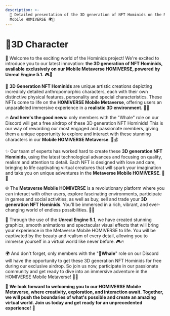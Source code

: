 ```yaml
---
description: >-
  🚀 Detailed presentation of the 3D generation of NFT Hominids on the Metaverse
  Mobile HOMIVERSE 🌍📱
---
```


# 🔹3D Character

🦍 Welcome to the exciting world of the Hominids project! We're excited to introduce you to our latest innovation: **the 3D generation of NFT Hominids, available exclusively on our Mobile Metaverse HOMIVERSE, powered by Unreal Engine 5.1.** 🎮📲



💎 **3D Generation NFT Hominids** are unique artistic creations depicting incredibly detailed anthropomorphic characters, each with their own distinctive physical features, personality and special characteristics. These NFTs come to life on the **HOMIVERSE Mobile Metaverse**, offering users an unparalleled immersive experience in a **realistic 3D environment**. 🌟🎨



🔥 **And here's the good news:** only members with the "Whale" role on our Discord will get a free airdrop of these 3D generation NFT Hominids! This is our way of rewarding our most engaged and passionate members, giving them a unique opportunity to explore and interact with these stunning characters in our **Mobile HOMIVERSE Metaverse**. 🐋💰



✨ Our team of experts has worked hard to create these **3D generation NFT Hominids**, using the latest technological advances and focusing on quality, realism and attention to detail. Each NFT is designed with love and care, bringing to life captivating virtual creatures that will spark your imagination and take you on unique adventures in the **Metaverse Mobile HOMIVERSE**. 🌌🤩



🌐 The **Metaverse Mobile HOMIVERSE** is a revolutionary platform where you can interact with other users, explore fascinating environments, participate in games and social activities, as well as buy, sell and trade your **3D generation NFT Hominids**. You'll be immersed in a rich, vibrant, and ever-changing world of endless possibilities. 🚀🌈



📱 Through the use of the **Unreal Engine 5.1**, we have created stunning graphics, smooth animations and spectacular visual effects that will bring your experience in the Metaverse Mobile HOMIVERSE to life. You will be captivated by the beauty and realism of every detail, allowing you to immerse yourself in a virtual world like never before. 🎮🔥



🌍 And don't forget, only members with the "🐋**Whale**" role on our Discord will have the opportunity to get these 3D generation NFT Hominids for free during our exclusive airdrop. So join us now, participate in our passionate community and get ready to dive into an immersive adventure in the HOMIVERSE Mobile Metaverse! 🌟📲



🙌 **We look forward to welcoming you to our HOMIVERSE Mobile Metaverse, where creativity, exploration, and interaction await. Together, we will push the boundaries of what's possible and create an amazing virtual world. Join us today and get ready for an unprecedented experience!** 🌌
